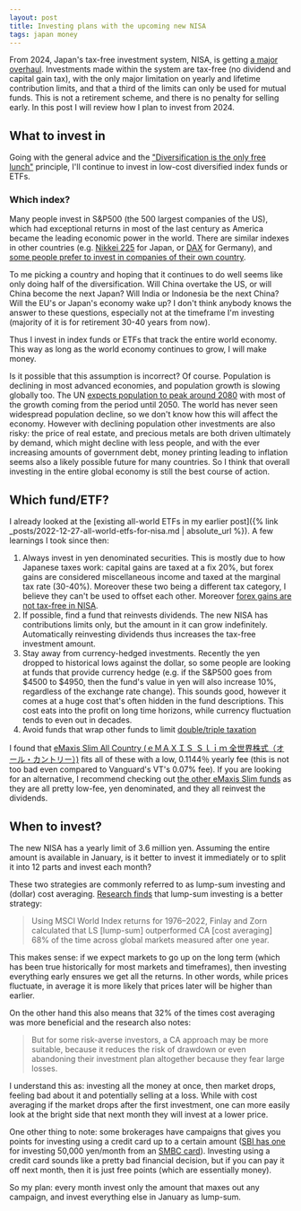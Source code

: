 ```yaml
---
layout: post
title: Investing plans with the upcoming new NISA
tags: japan money
---
```


From 2024, Japan's tax-free investment system, NISA, is getting [a major overhaul](https://www.retirejapan.com/nisa/#2024-nisa). Investments made within the system are tax-free (no dividend and capital gain tax), with the only major limitation on yearly and lifetime contribution limits, and that a third of the limits can only be used for mutual funds. This is not a retirement scheme, and there is no penalty for selling early. In this post I will review how I plan to invest from 2024.

<!--break-->

## What to invest in

Going with the general advice and the ["Diversification is the only free lunch"](https://www.netwealth.com/ourviews/diversification-is-the-only-free-lunch-in-investing/) principle, I'll continue to invest in low-cost diversified index funds or ETFs.

### Which index?

Many people invest in S&P500 (the 500 largest companies of the US), which had exceptional returns in most of the last century as America became the leading economic power in the world. There are similar indexes in other countries (e.g. [Nikkei 225](https://en.wikipedia.org/wiki/Nikkei_225) for Japan, or [DAX](https://en.wikipedia.org/wiki/DAX) for Germany), and [some people prefer to invest in companies of their own country](https://www.investopedia.com/terms/h/home-country-bias.asp).

To me picking a country and hoping that it continues to do well seems like only doing half of the diversification. Will China overtake the US, or will China become the next Japan? Will India or Indonesia be the next China? Will the EU's or Japan's economy wake up? I don't think anybody knows the answer to these questions, especially not at the timeframe I'm investing (majority of it is for retirement 30-40 years from now).

Thus I invest in index funds or ETFs that track the entire world economy. This way as long as the world economy continues to grow, I will make money. 

Is it possible that this assumption is incorrect? Of course. Population is declining in most advanced economies, and population growth is slowing globally too. The UN [expects population to peak around 2080](https://www.un.org/en/global-issues/population#:~:text=Our%20growing%20population&text=The%20world's%20population%20is%20expected,billion%20in%20the%20mid%2D2080s.) with most of the growth coming from the period until 2050. The world has never seen widespread population decline, so we don't know how this will affect the economy. However with declining population other investments are also risky: the price of real estate, and precious metals are both driven ultimately by demand, which might decline with less people, and with the ever increasing amounts of government debt, money printing leading to inflation seems also a likely possible future for many countries. So I think that overall investing in the entire global economy is still the best course of action.

## Which fund/ETF?

I already looked at the [existing all-world ETFs in my earlier post]({% link _posts/2022-12-27-all-world-etfs-for-nisa.md | absolute_url %}). A few learnings I took since then:

1. Always invest in yen denominated securities. This is mostly due to how Japanese taxes work: capital gains are taxed at a fix 20%, but forex gains are considered miscellaneous income and taxed at the marginal tax rate (30-40%). Moreover these two being a different tax category, I believe they can't be used to offset each other. Moreover [forex gains are not tax-free in NISA](https://info.monex.co.jp/help/us-stock/nisa-caution.html#:~:text=%E3%81%BE%E3%81%9F%E3%80%81%E7%82%BA%E6%9B%BF%E5%8F%96%E5%BC%95%E3%81%A7%E7%99%BA%E7%94%9F%E3%81%97%E3%81%9F%E7%82%BA%E6%9B%BF%E6%90%8D%E7%9B%8A%E3%81%AB%E3%81%A4%E3%81%84%E3%81%A6%E3%81%AFNISA%E3%81%AE%E5%88%B6%E5%BA%A6%E5%AF%BE%E8%B1%A1%E5%A4%96%E3%81%A8%E3%81%AA%E3%82%8A%E3%81%BE%E3%81%99%E3%80%82).
2. If possible, find a fund that reinvests dividends. The new NISA has contributions limits only, but the amount in it can grow indefinitely. Automatically reinvesting dividends thus increases the tax-free investment amount.
3. Stay away from currency-hedged investments. Recently the yen dropped to historical lows against the dollar, so some people are looking at funds that provide currency hedge (e.g. if the S&P500 goes from $4500 to $4950, then the fund's value in yen will also increase 10%, regardless of the exchange rate change). This sounds good, however it comes at a huge cost that's often hidden in the fund descriptions. This cost eats into the profit on long time horizons, while currency fluctuation tends to even out in decades.
4. Avoid funds that wrap other funds to limit [double/triple taxation](https://retirewiki.jp/wiki/Japanese_global_index_funds#The_triple_taxation_problem)

I found that [eMaxis Slim All Country (ｅＭＡＸＩＳ Ｓｌｉｍ 全世界株式（オール・カントリー）)](https://emaxis.jp/fund/253425.html) fits all of these with a low, 0.1144％ yearly fee (this is not too bad even compared to Vanguard's VT's 0.07% fee). If you are looking for an alternative, I recommend checking out [the other eMaxis Slim funds](https://medium.com/@retirejapan/japans-best-mutual-fund-lineup-72ebf1500bf5) as they are all pretty low-fee, yen denominated, and they all reinvest the dividends.

## When to invest?

The new NISA has a yearly limit of 3.6 million yen. Assuming the entire amount is available in January, is it better to invest it immediately or to split it into 12 parts and invest each month?

These two strategies are commonly referred to as lump-sum investing and (dollar) cost averaging. [Research finds](https://investor.vanguard.com/investor-resources-education/news/lump-sum-investing-versus-cost-averaging-which-is-better) that lump-sum investing is a better strategy:

> Using MSCI World Index returns for 1976–2022, Finlay and Zorn calculated that LS [lump-sum] outperformed CA [cost  averaging] 68% of the time across global markets measured after one year.

This makes sense: if we expect markets to go up on the long term (which has been true historically for most markets and timeframes), then investing everything early ensures we get all the returns. In other words, while prices fluctuate, in average it is more likely that prices later will be higher than earlier.

On the other hand this also means that 32% of the times cost averaging was more beneficial and the research also notes: 

> But for some risk-averse investors, a CA approach may be more suitable, because it reduces the risk of drawdown or even abandoning their investment plan altogether because they fear large losses.

I understand this as: investing all the money at once, then market drops, feeling bad about it and potentially selling at a loss. While with cost averaging if the market drops after the first investment, one can more easily look at the bright side that next month they will invest at a lower price.

One other thing to note: some brokerages have campaigns that gives you points for investing using a credit card up to a certain amount ([SBI has one](https://go.sbisec.co.jp/lp/sbixsmcc_211213.html) for investing 50,000 yen/month from an [SMBC card](https://www.smbc-card.com/mem/for_sbi/index.jsp)). Investing using a credit card sounds like a pretty bad financial decision, but if you can pay it off next month, then it is just free points (which are essentially money). 

So my plan: every month invest only the amount that maxes out any campaign, and invest everything else in January as lump-sum.
